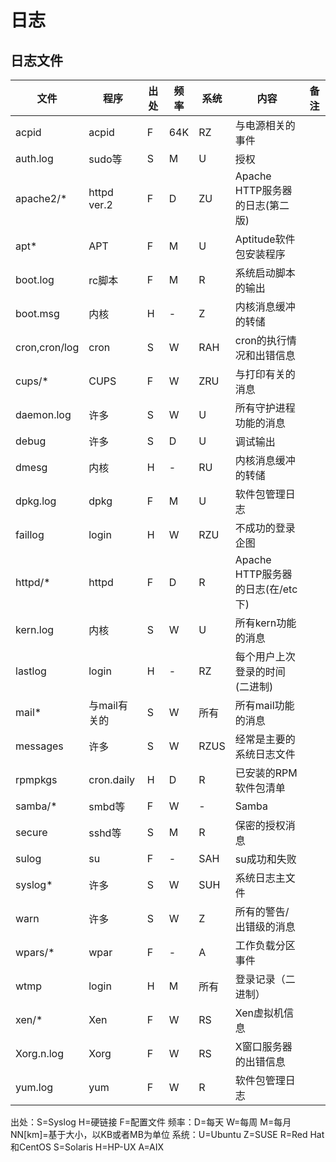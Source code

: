 # 日志
## 日志文件
| 文件 | 程序 | 出处 | 频率 | 系统 | 内容 | 备注 |
|----|----|----|----|----|----|----|
| acpid | acpid | F | 64K | RZ | 与电源相关的事件 |  |
| auth.log | sudo等 | S | M | U | 授权 |  |
| apache2/* | httpd ver.2 | F | D | ZU | Apache HTTP服务器的日志(第二版) |  |
| apt* | APT | F | M | U | Aptitude软件包安装程序 |  |
| boot.log | rc脚本 | F | M | R | 系统启动脚本的输出 |  |
| boot.msg | 内核 | H | - | Z | 内核消息缓冲的转储 |  |
| cron,cron/log | cron | S | W | RAH | cron的执行情况和出错信息 |  |
| cups/* | CUPS | F | W | ZRU | 与打印有关的消息 |  |
| daemon.log | 许多 | S | W | U | 所有守护进程功能的消息 |  |
| debug | 许多 | S | D | U | 调试输出 |  |
| dmesg | 内核 | H | - | RU | 内核消息缓冲的转储 |  |
| dpkg.log | dpkg | F | M | U | 软件包管理日志 |  |
| faillog | login | H | W | RZU | 不成功的登录企图 |  |
| httpd/* | httpd | F | D | R | Apache HTTP服务器的日志(在/etc下) |  |
| kern.log | 内核 | S | W | U | 所有kern功能的消息 |  |
| lastlog | login | H | - | RZ | 每个用户上次登录的时间(二进制) |  |
| mail* | 与mail有关的 | S | W | 所有 | 所有mail功能的消息 |  |
| messages | 许多 | S | W | RZUS | 经常是主要的系统日志文件 |  |
| rpmpkgs | cron.daily | H | D | R | 已安装的RPM软件包清单 |  |
| samba/* | smbd等 | F | W | - | Samba |  |
| secure | sshd等 | S | M | R | 保密的授权消息 |  |
| sulog | su | F | - | SAH | su成功和失败 |  |
| syslog* | 许多 | S | W | SUH | 系统日志主文件 |  |
| warn | 许多 | S | W | Z | 所有的警告/出错级的消息 |  |
| wpars/* | wpar | F | - | A | 工作负载分区事件 |  |
| wtmp | login | H | M | 所有 | 登录记录（二进制） |  |
| xen/* | Xen | F | W | RS | Xen虚拟机信息 |  |
| Xorg.n.log | Xorg | F | W | RS | X窗口服务器的出错信息 |  |
| yum.log | yum | F | W | R | 软件包管理日志 |  |

出处：S=Syslog H=硬链接 F=配置文件
频率：D=每天 W=每周 M=每月 NN[km]=基于大小，以KB或者MB为单位
系统：U=Ubuntu Z=SUSE R=Red Hat和CentOS S=Solaris H=HP-UX A=AIX